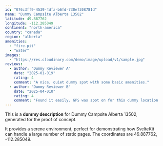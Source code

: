 ```yaml
---
id: "076c3ff9-4539-4dfa-b6fd-730ef308781d"
name: "Dummy Campsite Alberta 13502"
latitude: 49.887762
longitude: -112.285049
continent: "north-america"
country: "canada"
region: "alberta"
amenities:
  - "fire-pit"
  - "water"
images:
  - "https://res.cloudinary.com/demo/image/upload/v1/sample.jpg"
reviews:
  - author: "Dummy Reviewer A"
    date: "2025-01-019"
    rating: 4
    comment: "A nice, quiet dummy spot with some basic amenities."
  - author: "Dummy Reviewer B"
    date: "2025-04-010"
    rating: 4
    comment: "Found it easily. GPS was spot on for this dummy location."
---
```


This is a **dummy description** for Dummy Campsite Alberta 13502, generated for the proof of concept.

It provides a serene environment, perfect for demonstrating how SvelteKit can handle a large number of static pages. The coordinates are 49.887762, -112.285049.
